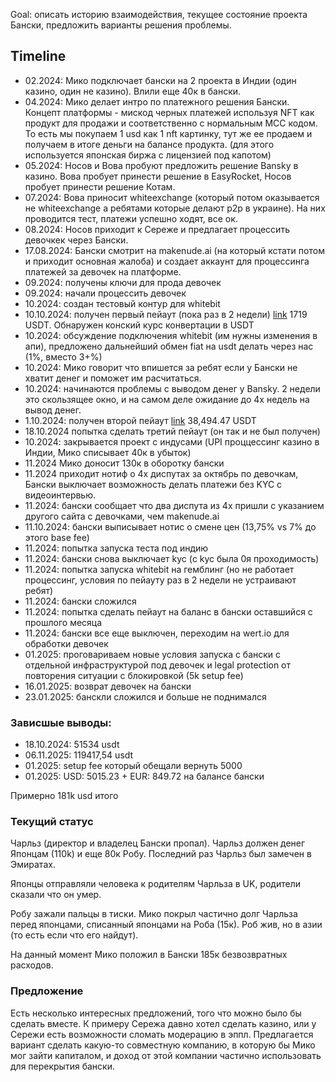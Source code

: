 Goal: описать историю взаимодействия, текущее состояние проекта Бански, предложить варианты решения проблемы.

## Timeline
- 02.2024: Мико подключает бански на 2 проекта в Индии (один казино, один не казино). Влили еще 40к в бански.
- 04.2024: Мико делает интро по платежного решения Бански. Концепт платформы - мискод черных платежей используя NFT как продукт для продажи и соответственно c нормальным MCC кодом. То есть мы покупаем 1 usd как 1 nft картинку, тут же ее продаем и получаем в итоге деньги на балансе продукта. (для этого используется японская биржа с лицензией под капотом)
- 05.2024: Носов и Вова пробуют предложить решение Bansky в казино. Вова пробует принести решение в EasyRocket, Носов пробует принести решение Котам.
- 07.2024: Вова приносит whiteexchange (который потом оказывается не whiteexchange а ребятами которые делают p2p в украине). На них проводится тест, платежи успешно ходят, все ок.
- 08.2024: Носов приходит к Сереже и предлагает процессить девочкек через Бански. 
- 17.08.2024: Бански смотрит на makenude.ai (на который кстати потом и приходит основная жалоба) и создает аккаунт для процессинга платежей за девочек на платформе.
- 09.2024: получены ключи для прода девочек
- 09.2024: начали процессить девочек
- 10.2024: создан тестовый контур для whitebit
- 10.10.2024: получен первый пейаут (пока раз в 2 недели) [link](https://tronscan.org/#/transaction/a5437c3e98890742de59a4ddff649b64756d9ab1f3c0a7d04ff939ae2104b113) 1719 USDT. Обнаружен конский курс конвертации в USDT
- 10.2024: обсуждение подключения whitebit (им нужны изменения в апи), предложено дальнейший обмен fiat на usdt делать через нас (1%, вместо 3+%)
- 10.2024: Мико говорит что впишется за ребят если у Бански не хватит денег и поможет им расчитаться.
- 10.2024: начинаются проблемы с выводом денег у Bansky. 2 недели это скользящее окно, и на самом деле ожидание до 4х недель на вывод денег.
- 1.10.2024: получен второй пейаут [link](https://tronscan.org/#/transaction/b68f31cfaacd3179ee97ff0b33a6a2494720fa32547861222e5949996c03ce37) 38,494.47 USDT
- 18.10.2024 попытка сделать третий пейаут (он так и не был получен)
- 10.2024: закрывается проект с индусами (UPI проццессинг казино в  Индии, Мико списывает 40к в убыток)
- 11.2024 Мико доносит 130к в оборотку бански
- 11.2024 приходит нотиф о 4х диспутах за октябрь по девочкам, Бански выключает возможность делать платежи без KYC с видеоинтервью.
- 11.2024: бански сообщает что два диспута из 4х пришли с указанием другого сайта с девочками, чем makenude.ai
- 11.10.2024: бански выписывает нотис о смене цен (13,75% vs 7% до этого base fee)
- 11.2024: попытка запуска теста под индию
- 11.2024: бански снова выключает kyc (с kyc была 0я проходимость)
- 11.2024: попытка запуска whitebit на гемблинг (но не работает процессинг, условия по пейауту раз в 2 недели не устраивают ребят)
- 11.2024: бански сложился
- 11.2024: попытка сделать пейаут на баланс в бански оставшийся с прошлого месяца
- 11.2024: бански все еще выключен, переходим на wert.io для обработки девочек
- 01.2025: проговариваем новые условия запуска с бански с отдельной инфраструктурой под девочек и legal protection от повторения ситуации с блокировкой (5k setup fee)
- 16.01.2025: возврат девочек на бански
- 23.01.2025: банскли сложился и больше не поднимался

### Зависшые выводы:
- 18.10.2024: 51534 usdt
- 06.11.2025: 119417,54 usdt
- 01.2025: setup fee который обещали вернуть 5000
- 01.2025: USD: 5015.23 + EUR: 849.72 на балансе бански

Примерно 181k usd итого
### Текущий статус
Чарльз (директор и владелец Бански пропал). Чарльз должен денег Японцам (110k) и еще 80к Робу. Последний раз Чарльз был замечен в Эмиратах.

Японцы отправляли человека к родителям Чарльза в UK, родители сказали что он умер.

Робу зажали пальцы в тиски. Мико покрыл частично долг Чарльза перед японцами, списанный японцами на Роба (15к). Роб жив, но в азии (то есть если что его найдут).

На данный момент Мико положил в Бански 185к безвозвратных расходов.

### Предложение
Есть несколько интересных предложений, того что можно было бы сделать вместе.  К примеру Сережа давно хотел сделать казино, или у Сережи есть возможности сломать модерацию в эппл. Предлагается вариант сделать какую-то совместную компанию, в которую бы Мико мог зайти капиталом, и доход от этой компании частично использовать для перекрытия бански.

